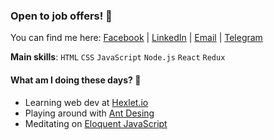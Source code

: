 ### Open to job offers! 🤝

You can find me here: [Facebook](https://www.facebook.com/siniiitsa) |
[LinkedIn](https://www.linkedin.com/in/siniiitsa) |
[Email](mailto:siniiitsa@gmail.com) |
[Telegram](https://t.me/siniiitsa)

**Main skills**: `HTML` `CSS` `JavaScript` `Node.js` `React` `Redux`

#### What am I doing these days? 🤔

- Learning web dev at [Hexlet.io](https://ru.hexlet.io/)
- Playing around with [Ant Desing](https://ant.design/)
- Meditating on [Eloquent JavaScript](https://eloquentjavascript.net/)
